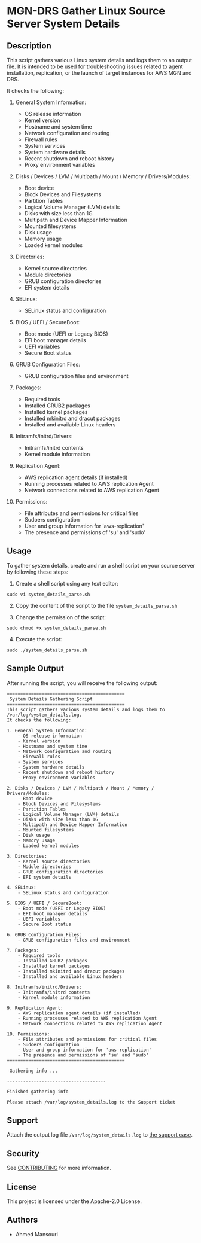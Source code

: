 # MGN-DRS Gather Linux Source Server System Details

## Description

This script gathers various Linux system details and logs them to an output file. It is intended to be used for troubleshooting issues related to agent installation, replication, or the launch of target instances for AWS MGN and DRS.


It checks the following:

1. General System Information:
    - OS release information
    - Kernel version
    - Hostname and system time
    - Network configuration and routing
    - Firewall rules
    - System services
    - System hardware details
    - Recent shutdown and reboot history
    - Proxy environment variables

2. Disks / Devices / LVM / Multipath / Mount / Memory / Drivers/Modules:
    - Boot device
    - Block Devices and Filesystems
    - Partition Tables
    - Logical Volume Manager (LVM) details
    - Disks with size less than 1G
    - Multipath and Device Mapper Information
    - Mounted filesystems
    - Disk usage
    - Memory usage
    - Loaded kernel modules

3. Directories:
    - Kernel source directories
    - Module directories
    - GRUB configuration directories
    - EFI system details

4. SELinux:
    - SELinux status and configuration

5. BIOS / UEFI / SecureBoot:
    - Boot mode (UEFI or Legacy BIOS)
    - EFI boot manager details
    - UEFI variables
    - Secure Boot status

6. GRUB Configuration Files:
    - GRUB configuration files and environment

7. Packages:
    - Required tools
    - Installed GRUB2 packages
    - Installed kernel packages
    - Installed mkinitrd and dracut packages
    - Installed and available Linux headers

8. Initramfs/initrd/Drivers:
    - Initramfs/initrd contents
    - Kernel module information

9. Replication Agent:
    - AWS replication agent details (if installed)
    - Running processes related to AWS replication Agent
    - Network connections related to AWS replication Agent

10. Permissions:
    - File attributes and permissions for critical files
    - Sudoers configuration
    - User and group information for 'aws-replication'
    - The presence and permissions of 'su' and 'sudo'

## Usage

To gather system details, create and run a shell script on your source server by following these steps:

1. Create a shell script using any text editor:

```
sudo vi system_details_parse.sh
```

2. Copy the content of the script to the file `system_details_parse.sh`

3. Change the permission of the script:

```
sudo chmod +x system_details_parse.sh
```

4. Execute the script:

```
sudo ./system_details_parse.sh
```

## Sample Output

After running the script, you will receive the following output:

```
============================================
 System Details Gathering Script
============================================
This script gathers various system details and logs them to /var/log/system_details.log.
It checks the following:

1. General System Information:
    - OS release information
    - Kernel version
    - Hostname and system time
    - Network configuration and routing
    - Firewall rules
    - System services
    - System hardware details
    - Recent shutdown and reboot history
    - Proxy environment variables

2. Disks / Devices / LVM / Multipath / Mount / Memory / Drivers/Modules:
    - Boot device
    - Block Devices and Filesystems
    - Partition Tables
    - Logical Volume Manager (LVM) details
    - Disks with size less than 1G
    - Multipath and Device Mapper Information
    - Mounted filesystems
    - Disk usage
    - Memory usage
    - Loaded kernel modules

3. Directories:
    - Kernel source directories
    - Module directories
    - GRUB configuration directories
    - EFI system details

4. SELinux:
    - SELinux status and configuration

5. BIOS / UEFI / SecureBoot:
    - Boot mode (UEFI or Legacy BIOS)
    - EFI boot manager details
    - UEFI variables
    - Secure Boot status

6. GRUB Configuration Files:
    - GRUB configuration files and environment

7. Packages:
    - Required tools
    - Installed GRUB2 packages
    - Installed kernel packages
    - Installed mkinitrd and dracut packages
    - Installed and available Linux headers

8. Initramfs/initrd/Drivers:
    - Initramfs/initrd contents
    - Kernel module information

9. Replication Agent:
    - AWS replication agent details (if installed)
    - Running processes related to AWS replication Agent
    - Network connections related to AWS replication Agent

10. Permissions:
    - File attributes and permissions for critical files
    - Sudoers configuration
    - User and group information for 'aws-replication'
    - The presence and permissions of 'su' and 'sudo'
============================================

 Gathering info ...

-------------------------------------

Finished gathering info 

Please attach /var/log/system_details.log to the Support ticket 
```

## Support

Attach the output log file `/var/log/system_details.log` to [the support case](https://aws.amazon.com/contact-us/).

## Security

See [CONTRIBUTING](CONTRIBUTING.md#security-issue-notifications) for more information.

## License

This project is licensed under the Apache-2.0 License.

## Authors

- Ahmed Mansouri
